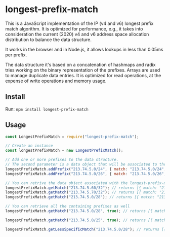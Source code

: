 # longest-prefix-match

This is a JavaScript implementation of the IP (v4 and v6) longest prefix match algorithm.
It is optimized for performance, e.g., it takes into consideration the current (2020) v4 and v6 address space allocation distribution to balance the data structure.

It works in the browser and in Node.js, it allows lookups in less than 0.05ms per prefix.

The data structure it's based on a concatenation of hashmaps and radix tries working on the binary representation of the prefixes. Arrays are used to manage duplicate data entries. It is optimized for read operations, at the expense of write operations and memory usage.


## Install
Run: 
`npm install longest-prefix-match`

## Usage

```javascript
const LongestPrefixMatch = require("longest-prefix-match");

// Create an instance 
const longestPrefixMatch = new LongestPrefixMatch();

// Add one or more prefixes to the data structure. 
// The second parameter is a data object that will be associated to the prefix, it can contain whatever you would like.
longestPrefixMatch.addPrefix("213.74.5.0/24", { match: "213.74.5.0/24", something: false });
longestPrefixMatch.addPrefix("213.74.5.0/26", { match: "213.74.5.0/26", something: true });

// You can retrive the data object associated with the longest-prefix-match prefix
longestPrefixMatch.getMatch("213.74.5.60/32"); // returns [{ match: "213.74.5.0/26", something: true }]
longestPrefixMatch.getMatch("213.74.5.70/32"); // returns [{ match: "213.74.5.0/24", something: false }]
longestPrefixMatch.getMatch("213.74.5.0/28"); // returns [{ match: "213.74.5.0/26", something: true }]

// You can retrieve all the containing prefixes as well
longestPrefixMatch.getMatch("213.74.5.0/28", true); // returns [{ match: "213.74.5.0/26", something: true }, { match: "213.74.5.0/24", something: false }]

longestPrefixMatch.getMatch("213.74.5.0/25", true); // returns [{ match: "213.74.5.0/24", something: false }]

longestPrefixMatch.getLessSpecificMatch("213.74.5.0/28"); // returns [{match: ""213.74.5.0/24"}]

```
